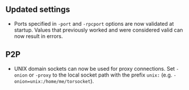 Updated settings
----------------

- Ports specified in `-port` and `-rpcport` options are now validated at startup. Values that previously worked and were considered valid can now result in errors.

P2P
---

- UNIX domain sockets can now be used for proxy connections. Set `-onion` or `-proxy` to the local socket path with the prefix `unix:` (e.g.
  `-onion=unix:/home/me/torsocket`).
